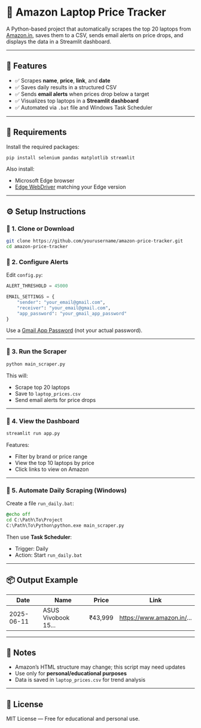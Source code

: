 
# 🛒 Amazon Laptop Price Tracker

A Python-based project that automatically scrapes the top 20 laptops from [Amazon.in](https://www.amazon.in), saves them to a CSV, sends email alerts on price drops, and displays the data in a Streamlit dashboard.

---

## 🚀 Features

- ✅ Scrapes **name**, **price**, **link**, and **date**
- ✅ Saves daily results in a structured CSV
- ✅ Sends **email alerts** when prices drop below a target
- ✅ Visualizes top laptops in a **Streamlit dashboard**
- ✅ Automated via `.bat` file and Windows Task Scheduler

---

## 🧰 Requirements

Install the required packages:

```bash
pip install selenium pandas matplotlib streamlit
```

Also install:
- Microsoft Edge browser
- [Edge WebDriver](https://developer.microsoft.com/en-us/microsoft-edge/tools/webdriver/) matching your Edge version

---

## ⚙️ Setup Instructions

### 🔹 1. Clone or Download

```bash
git clone https://github.com/yourusername/amazon-price-tracker.git
cd amazon-price-tracker
```

### 🔹 2. Configure Alerts

Edit `config.py`:

```python
ALERT_THRESHOLD = 45000

EMAIL_SETTINGS = {
    "sender": "your_email@gmail.com",
    "receiver": "your_email@gmail.com",
    "app_password": "your_gmail_app_password"
}
```

Use a [Gmail App Password](https://support.google.com/accounts/answer/185833) (not your actual password).

---

### 🔹 3. Run the Scraper

```bash
python main_scraper.py
```

This will:
- Scrape top 20 laptops
- Save to `laptop_prices.csv`
- Send email alerts for price drops

---

### 🔹 4. View the Dashboard

```bash
streamlit run app.py
```

Features:
- Filter by brand or price range
- View the top 10 laptops by price
- Click links to view on Amazon

---

### 🔹 5. Automate Daily Scraping (Windows)

Create a file `run_daily.bat`:

```bat
@echo off
cd C:\Path\To\Project
C:\Path\To\Python\python.exe main_scraper.py
```

Then use **Task Scheduler**:
- Trigger: Daily
- Action: Start `run_daily.bat`

---

## 📦 Output Example

| Date       | Name                | Price    | Link                         |
|------------|---------------------|----------|------------------------------|
| 2025-06-11 | ASUS Vivobook 15... | ₹43,999  | https://www.amazon.in/...    |

---

## 📌 Notes

- Amazon’s HTML structure may change; this script may need updates
- Use only for **personal/educational purposes**
- Data is saved in `laptop_prices.csv` for trend analysis

---

## 📜 License

MIT License — Free for educational and personal use.
